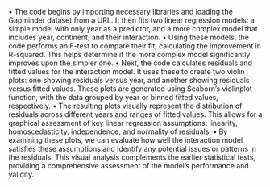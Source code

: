 • The code begins by importing necessary libraries and loading the Gapminder dataset from a
URL. It then fits two linear regression models: a simple model with only year as a predictor,
and a more complex model that includes year, continent, and their interaction.
• Using these models, the code performs an F-test to compare their fit, calculating the improvement
in R-squared. This helps determine if the more complex model significantly improves
upon the simpler one.
• Next, the code calculates residuals and fitted values for the interaction model. It uses these
to create two violin plots: one showing residuals versus year, and another showing residuals
versus fitted values. These plots are generated using Seaborn’s violinplot function, with the
data grouped by year or binned fitted values, respectively.
• The resulting plots visually represent the distribution of residuals across different years and
ranges of fitted values. This allows for a graphical assessment of key linear regression assumptions:
linearity, homoscedasticity, independence, and normality of residuals.
• By examining these plots, we can evaluate how well the interaction model satisfies these
assumptions and identify any potential issues or patterns in the residuals. This visual analysis
complements the earlier statistical tests, providing a comprehensive assessment of the model’s
performance and validity.
